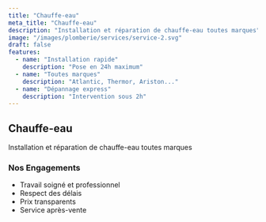 ```yaml
---
title: "Chauffe-eau"
meta_title: "Chauffe-eau"
description: "Installation et réparation de chauffe-eau toutes marques"
image: "/images/plomberie/services/service-2.svg"
draft: false
features:
  - name: "Installation rapide"
    description: "Pose en 24h maximum"
  - name: "Toutes marques"
    description: "Atlantic, Thermor, Ariston..."
  - name: "Dépannage express"
    description: "Intervention sous 2h"
---
```


## Chauffe-eau

Installation et réparation de chauffe-eau toutes marques

### Nos Engagements
- Travail soigné et professionnel
- Respect des délais
- Prix transparents
- Service après-vente